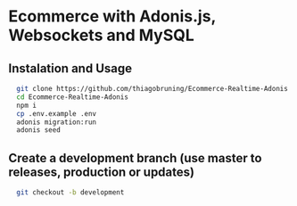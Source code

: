 # Ecommerce with Adonis.js, Websockets and MySQL

## Instalation and Usage
```bash
  git clone https://github.com/thiagobruning/Ecommerce-Realtime-Adonis.git
  cd Ecommerce-Realtime-Adonis
  npm i
  cp .env.example .env
  adonis migration:run
  adonis seed
```

## Create a development branch (use master to releases, production or updates)
```bash
  git checkout -b development
```
